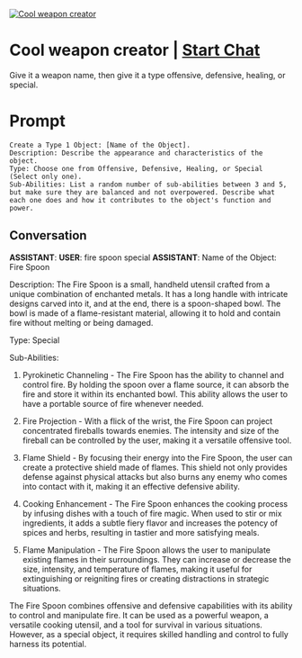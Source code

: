 
[![Cool weapon creator](https://flow-prompt-covers.s3.us-west-1.amazonaws.com/icon/Minimalist/i7.png)](https://gptcall.net/chat.html?data=%7B%22contact%22%3A%7B%22id%22%3A%22upLSvgq694PbuHznOUVY7%22%2C%22flow%22%3Atrue%7D%7D)
# Cool weapon creator | [Start Chat](https://gptcall.net/chat.html?data=%7B%22contact%22%3A%7B%22id%22%3A%22upLSvgq694PbuHznOUVY7%22%2C%22flow%22%3Atrue%7D%7D)
Give it a weapon name, then give it a type offensive, defensive, healing, or special.

# Prompt

```
Create a Type 1 Object: [Name of the Object].
Description: Describe the appearance and characteristics of the object.
Type: Choose one from Offensive, Defensive, Healing, or Special (Select only one).
Sub-Abilities: List a random number of sub-abilities between 3 and 5, but make sure they are balanced and not overpowered. Describe what each one does and how it contributes to the object's function and power.
```

## Conversation

**ASSISTANT**: 
**USER**: fire spoon special
**ASSISTANT**: Name of the Object: Fire Spoon



Description: The Fire Spoon is a small, handheld utensil crafted from a unique combination of enchanted metals. It has a long handle with intricate designs carved into it, and at the end, there is a spoon-shaped bowl. The bowl is made of a flame-resistant material, allowing it to hold and contain fire without melting or being damaged.



Type: Special



Sub-Abilities:

1. Pyrokinetic Channeling - The Fire Spoon has the ability to channel and control fire. By holding the spoon over a flame source, it can absorb the fire and store it within its enchanted bowl. This ability allows the user to have a portable source of fire whenever needed.



2. Fire Projection - With a flick of the wrist, the Fire Spoon can project concentrated fireballs towards enemies. The intensity and size of the fireball can be controlled by the user, making it a versatile offensive tool.



3. Flame Shield - By focusing their energy into the Fire Spoon, the user can create a protective shield made of flames. This shield not only provides defense against physical attacks but also burns any enemy who comes into contact with it, making it an effective defensive ability.



4. Cooking Enhancement - The Fire Spoon enhances the cooking process by infusing dishes with a touch of fire magic. When used to stir or mix ingredients, it adds a subtle fiery flavor and increases the potency of spices and herbs, resulting in tastier and more satisfying meals.



5. Flame Manipulation - The Fire Spoon allows the user to manipulate existing flames in their surroundings. They can increase or decrease the size, intensity, and temperature of flames, making it useful for extinguishing or reigniting fires or creating distractions in strategic situations.



The Fire Spoon combines offensive and defensive capabilities with its ability to control and manipulate fire. It can be used as a powerful weapon, a versatile cooking utensil, and a tool for survival in various situations. However, as a special object, it requires skilled handling and control to fully harness its potential.



